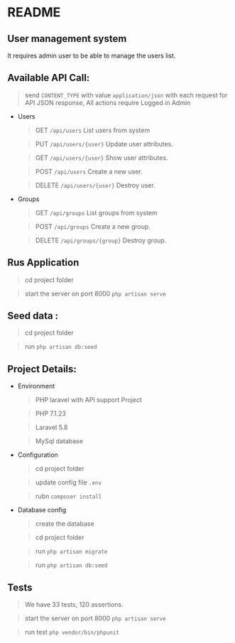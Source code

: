 # README

## User management system

It requires admin user to be able to manage the users list.

## Available API Call:

  > send `CONTENT_TYPE` with value `application/json` with each request for API JSON response, All actions require Logged in Admin

  * Users

    > GET `/api/users` List users from system

    > PUT `/api/users/{user}` Update user attributes.

    > GET `/api/users/{user}` Show user attributes.

    > POST `/api/users` Create a new user.

    > DELETE `/api/users/{user}` Destroy user.

  * Groups

    > GET `/api/groups` List groups from system

    > POST `/api/groups` Create a new group.

    > DELETE `/api/groups/{group}` Destroy group.


## Rus Application

  > cd project folder

  > start the server on port 8000 `php artisan serve`


## Seed data :

  > cd project folder

  > run `php artisan db:seed`


## Project Details:

* Environment

  > PHP laravel with API support Project

  > PHP 7.1.23

  > Laravel 5.8

  > MySql database


* Configuration

  > cd project folder

  > update config file `.env`

  > rubn `composer install`

* Database config

  > create the database

  > cd project folder

  > run `php artisan migrate`

  > run `php artisan db:seed`

## Tests

  > We have 33 tests, 120 assertions.

  > start the server on port 8000 `php artisan serve`

  > run test `php vendor/bin/phpunit`
